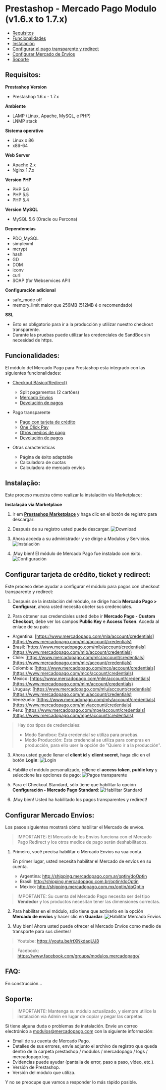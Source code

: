 # Prestashop - Mercado Pago Modulo (v1.6.x to 1.7.x)

* [Requisitos](#Requirements)
* [Funcionalidades](#Features)
* [Instalación](#Installation)
* [Configurar el pago transparente y redirect](#Configure-Credit-Card-and-Ticket-Standard)
* [Configurar Mercado de Envios](#Configure-Mercado-Envios)
* [Soporte](#Support)

<a name="Requirements"></a>
## Requisitos: ##

**Prestashop Version**
* Prestashop 1.6.x - 1.7.x

**Ambiente**
* LAMP (Linux, Apache, MySQL, e PHP)
* LNMP stack

**Sistema operativo**
* Linux x 86
* x86-64

**Web Server**
* Apache 2.x
* Nginx 1.7.x

**Version PHP**
* PHP 5.6
* PHP 5.5
* PHP 5.4

**Version MySQL**
* MySQL 5.6 (Oracle ou Percona)

**Dependencias**
* PDO_MySQL
* simplexml
* mcrypt
* hash
* GD
* DOM
* iconv
* curl
* SOAP (for Webservices API)

**Configuración adicional**
* safe_mode off
* memory_limit maior que 256MB (512MB é o recomendado)

**SSL**
* Esto es obligatorio para ir a la producción y utilizar nuestro checkout transparente.
* Durante las pruebas puede utilizar las credenciales de SandBox sin necesidad de https.


<a name="Features"></a>
## Funcionalidades: ##

El módulo del Mercado Pago para Prestashop esta integrado con las siguientes funcionalidades:

* [Checkout Básico(Redirect)](https://www.mercadopago.com.br/developers/en/solutions/payments/basic-checkout/receive-payments/)
    * Split pagamentos (2 cartões)
    * [Mercado Envios](https://www.mercadopago.com.br/developers/en/solutions/payments/basic-checkout/receive-payments/)
    * [Devolución de pagos](https://www.mercadopago.com.br/developers/en/solutions/payments/basic-checkout/refund-cancel#refund)

* Pago transparente
    * [Pago con tarjeta de crédito](https://www.mercadopago.com.br/developers/en/solutions/payments/basic-checkout/receive-payments/)
    * [One Click Pay](https://www.mercadopago.com.br/developers/en/solutions/payments/custom-checkout/one-click-charges/javascript/)
    * [Otros medios de pago](https://www.mercadopago.com.br/developers/en/solutions/payments/custom-checkout/charge-with-other-methods/)
    * [Devolución de pagos](https://www.mercadopago.com.br/developers/en/solutions/payments/custom-checkout/refund-cancel#refund)

* Otras características
    * Página de éxito adaptable
    * Calculadora de cuotas
    * Calculadora de mercado envíos

<a name="Installation"></a>
## Instalação: ##

Este proceso muestra cómo realizar la instalación vía Marketplace:

**Instalação via Marketplace**

1. Ir em **[Prestashop Marketplace](https://addons.prestashop.com/en/payment-card-wallet/23962-mercado-pago.html/)** y haga clic en el botón de registro para descargar:
2. Después de su registro usted puede descargar.
![Download](../../images/plugins/modules/prestashop/download.gif)

3. Ahora acceda a su administrador y se dirige a Modulos y Servicios.
![Instalación](../../images/plugins/modules/prestashop/installation.gif)

4. ¡Muy bien! El módulo de Mercado Pago fue instalado con éxito.
![Configuración](../../images/plugins/modules/prestashop/installation_success.png)

<a name="Configure-Credit-Card-and-Ticket-Standard"></a>
## Configurar tarjeta de crédito, ticket y redirect: ##

Este proceso debe ayudar a configurar el módulo para pagos con checkout transparente y redirect:

1. Después de la instalación del módulo, se dirige hacia  **Mercado Pago > Configurar**, ahora usted necesita obeter sus credenciales.

2. Para obtener sus credenciales usted debe ir **Mercado Pago - Custom Checkout**, debe ver los campos **Public Key** e **Access Token**. Acceda al enlace de su país:

* Argentina: [https://www.mercadopago.com/mla/account/credentials](https://www.mercadopago.com/mla/account/credentials)
* Brasil: [https://www.mercadopago.com/mlb/account/credentials](https://www.mercadopago.com/mlb/account/credentials)
* Chile: [https://www.mercadopago.com/mlc/account/credentials](https://www.mercadopago.com/mlc/account/credentials)
* Colombia: [https://www.mercadopago.com/mco/account/credentials](https://www.mercadopago.com/mco/account/credentials)
* Mexico: [https://www.mercadopago.com/mlm/account/credentials](https://www.mercadopago.com/mlm/account/credentials)
* Uruguay: [https://www.mercadopago.com/mlu/account/credentials](https://www.mercadopago.com/mlu/account/credentials)
* Venezuela: [https://www.mercadopago.com/mlv/account/credentials](https://www.mercadopago.com/mlv/account/credentials)
* Peru: [https://www.mercadopago.com/mpe/account/credentials](https://www.mercadopago.com/mpe/account/credentials)

> Hay dos tipos de credenciales:
> * Modo Sandbox: Esta credencial se utiliza para pruebas.
> * Modo Producción: Esta credencial se utiliza para compras en producción, para ello user la opción de "Quiero ir a la producción".

3. Ahora usted puede llenar el **client id** y **client secret**, haga clic en el botón **Login**:
![Login](../../images/plugins/modules/prestashop/credentials_1.gif)

4. Habilite el módulo personalizado, rellene el **access token**, **public key** y seleccione las opciones de pago:
![Pagos transparente](../../images/plugins/modules/prestashop/credentials_2.gif)

5. Para el Checkout Standard, sólo tiene que habilitar la opción **Configuración - Mercado Pago Standard**:
![Habilitar Standard](../../images/plugins/modules/prestashop/standard.gif)
 
6. ¡Muy bien! Usted ha habilitado los pagos transparentes y redirect!
 
<a name="Configure-Mercado-Envios"></a>
## Configurar Mercado Envíos: ##

Los pasos siguientes mostrará cómo habilitar el Mercado de envíos.
> IMPORTANTE: El Mercado de los Envios funciona con el Mercado Pago Redirect y los otros medios de pago serán deshabilitados.

1. Primeiro, você precisa habilitar o Mercado Envios na sua conta.

	En primer lugar, usted necesita habilitar el Mercado de envíos en su cuenta.

	* Argentina: http://shipping.mercadopago.com.ar/optin/doOptin
	* Brasil: http://shipping.mercadopago.com.br/optin/doOptin
	* Mexico: http://shipping.mercadopago.com.mx/optin/doOptin

> IMPORTANTE: Su cuenta del Mercado Pago necesita ser del tipo **Vendedor** y los productos necesitan tener las dimensiones correctas.

2. Para habilitar en el módulo, sólo tiene que activarlo en la opción **Mercado de envíos** y hacer clic en **Guardar**:
![Habilitar Mercado Envios](../../images/plugins/modules/prestashop/mercadoenvios_settings.gif)

3. Muy bien! Ahora usted puede ofrecer el Mercado Envíos como medio de transporte para sus clientes!

> 	Youtube:
https://youtu.be/rtXNkdaqUJ8 

> 	Facebook:
https://www.facebook.com/groups/modulos.mercadopago/

<a name="FAQ"></a>
## FAQ: ##

En construcción...


<a name="Support"></a>
## Soporte: ##

> IMPORTANTE: Mantenga su módulo actualizado, y siempre utilice la instalación vía Admin en lugar de copiar y pegar las carpetas.

Si tiene alguna duda o problemas de instalación. Envíe un correo electrónico a modulos@mercadopago.com con la siguiente información:

* Email de su cuenta de Mercado Pago.
* Detalles de sus errores, envíe adjunto el archivo de registro que queda dentro de la carpeta prestashop / modulos / mercadopago / logs / mercadopago.log.
* Evidencias puede ayudar (pantalla de error, paso a paso, vídeo, etc.).
* Versión de Prestashop.
* Versión del módulo que utiliza.

Y no se preocupe que vamos a responder lo más rápido posible.

